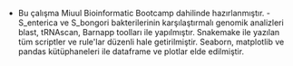 - Bu çalışma Miuul Bioinformatic Bootcamp dahilinde hazırlanmıştır. -
S_enterica ve S_bongori bakterilerinin karşılaştırmalı genomik analizleri blast, tRNAscan, Barnapp toolları ile yapılmıştır.
Snakemake ile yazılan tüm scriptler ve rule'lar düzenli hale getirilmiştir.
Seaborn, matplotlib ve pandas kütüphaneleri ile dataframe ve plotlar elde edilmiştir.


